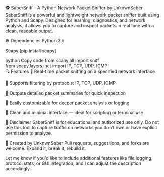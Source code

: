 🕵️ SaberSniff - A Python Network Packet Sniffer by UnknwnSaber
SaberSniff is a powerful and lightweight network packet sniffer built using Python and Scapy. Designed for learning, diagnostics, and network analysis, it allows you to capture and inspect packets in real time with a clean, readable output.

⚙️ Dependencies
Python 3.x

Scapy (pip install scapy)

python
Copy code
from scapy.all import sniff  
from scapy.layers.inet import IP, TCP, UDP, ICMP  
🔍 Features
📡 Real-time packet sniffing on a specified network interface

🔎 Supports filtering by protocols: IP, TCP, UDP, ICMP

📁 Outputs detailed packet summaries for quick inspection

🧰 Easily customizable for deeper packet analysis or logging

🧼 Clean and minimal interface — ideal for scripting or terminal use

🚨 Disclaimer
SaberSniff is for educational and authorized use only.
Do not use this tool to capture traffic on networks you don’t own or have explicit permission to analyze.

🧠 Created by UnknwnSaber
Pull requests, suggestions, and forks are welcome. Expand it, break it, rebuild it.

Let me know if you'd like to include additional features like file logging, protocol stats, or GUI integration, and I can adjust the description accordingly.
